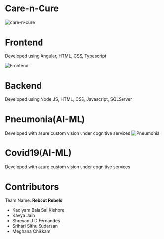 # Care-n-Cure
![care-n-cure](https://care-n-cure.azurewebsites.net/assets/images/logo3.PNG)

# Frontend 
Developed using Angular, HTML, CSS, Typescript

![Frontend]()

# Backend
Developed using Node.JS, HTML, CSS, Javascript, SQLServer

# Pneumonia(AI-ML)
Developed with azure custom vision under cognitive services
![Pneumonia]()

# Covid19(AI-ML)
Developed with azure custom vision under cognitive services

# Contributors
Team Name: **Reboot Rebels**

* Kadiyam Bala Sai Kishore <br/>
* Kavya Jain <br/>
* Shreyan J D Fernandes <br/>
* Srihari Sithu Sudarsan <br/>
* Meghana Chikkam

